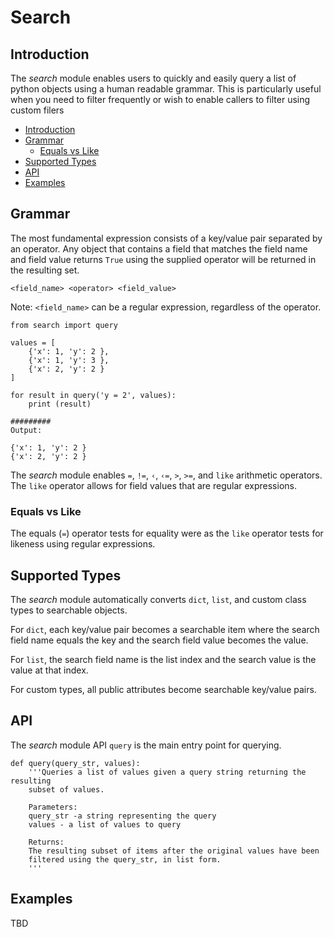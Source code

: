Search
======

## Introduction

The _search_ module enables users to quickly and easily query a list of python objects using a human readable grammar.  This is particularly useful when you need to filter frequently or wish to enable callers to filter using custom filers

- [Introduction](#introduction)
- [Grammar](#grammar)
  * [Equals vs Like](#equals-vs-like)
- [Supported Types](#supported-types)
- [API](#api)
- [Examples](#examples)

## Grammar

The most fundamental expression consists of a key/value pair separated by an operator.  Any object that contains a field that matches the field name and field value returns `True` using the supplied operator will be returned in the resulting set. 

```<field_name> <operator> <field_value>```

Note: `<field_name>` can be a regular expression, regardless of the operator.

```
from search import query

values = [
    {'x': 1, 'y': 2 },
    {'x': 1, 'y': 3 },
    {'x': 2, 'y': 2 }
]

for result in query('y = 2', values):
    print (result)

#########
Output:

{'x': 1, 'y': 2 }
{'x': 2, 'y': 2 }
```

The _search_ module enables `=`, `!=`, `‹`, `‹=`, `>`, `>=`, and `like` arithmetic operators.  The `like` operator allows for field values that are regular expressions.

### Equals vs Like
The equals (`=`) operator tests for equality were as the `like` operator tests for likeness using regular expressions.


## Supported Types

The _search_ module automatically converts `dict`, `list`, and custom class types to searchable objects.  

For `dict`, each key/value pair becomes a searchable item where the search field name equals the key and the search field value becomes the value.

For `list`, the search field name is the list index and the search value is the value at that index.

For custom types, all public attributes become searchable key/value pairs.

## API

The _search_ module API `query` is the main entry point for querying.

```
def query(query_str, values):
    '''Queries a list of values given a query string returning the resulting 
    subset of values.
    
    Parameters:
    query_str -a string representing the query 
    values - a list of values to query
    
    Returns: 
    The resulting subset of items after the original values have been 
    filtered using the query_str, in list form.
    '''
```

## Examples
TBD
